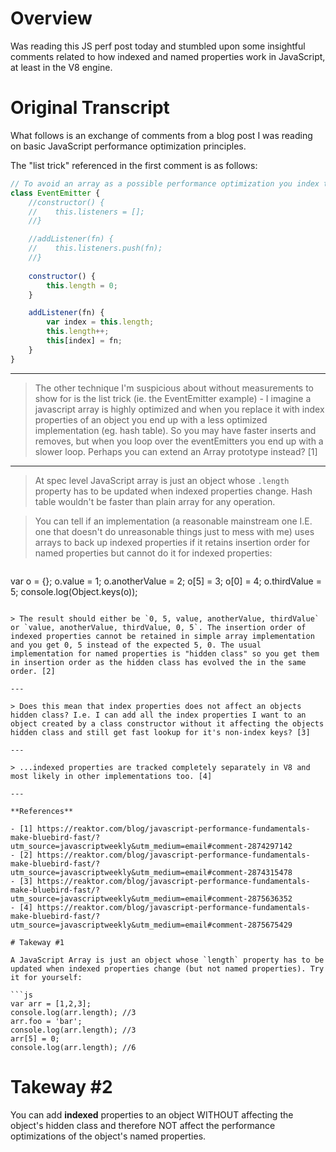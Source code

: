 # Overview

Was reading this JS perf post today and stumbled upon some insightful comments related to how indexed and named properties work in JavaScript, at least in the V8 engine.

# Original Transcript

What follows is an exchange of comments from a blog post I was reading on basic JavaScript performance optimization principles.

The "list trick" referenced in the first comment is as follows:

```js
// To avoid an array as a possible performance optimization you index the object itself
class EventEmitter {
    //constructor() {
    //    this.listeners = [];
    //}

    //addListener(fn) {
    //    this.listeners.push(fn);
    //}
    
    constructor() {
        this.length = 0;
    }

    addListener(fn) {
        var index = this.length;
        this.length++;
        this[index] = fn;
    }
}
```

---

> The other technique I'm suspicious about without measurements to show for is the list trick (ie. the EventEmitter example) - I imagine a javascript array is highly optimized and when you replace it with index properties of an object you end up with a less optimized implementation (eg. hash table). So you may have faster inserts and removes, but when you loop over the eventEmitters you end up with a slower loop. Perhaps you can extend an Array prototype instead? [1]

---

> At spec level JavaScript array is just an object whose `.length` property has to be updated when indexed properties change. Hash table wouldn't be faster than plain array for any operation.

> You can tell if an implementation (a reasonable mainstream one I.E. one that doesn't do unreasonable things just to mess with me) uses arrays to back up indexed properties if it retains insertion order for named properties but cannot do it for indexed properties:

> ```js
var o = {};
o.value = 1;
o.anotherValue = 2;
o[5] = 3;
o[0] = 4;
o.thirdValue = 5;
console.log(Object.keys(o));
```

> The result should either be `0, 5, value, anotherValue, thirdValue` or `value, anotherValue, thirdValue, 0, 5`. The insertion order of indexed properties cannot be retained in simple array implementation and you get 0, 5 instead of the expected 5, 0. The usual implementation for named properties is "hidden class" so you get them in insertion order as the hidden class has evolved the in the same order. [2]

---

> Does this mean that index properties does not affect an objects hidden class? I.e. I can add all the index properties I want to an object created by a class constructor without it affecting the objects hidden class and still get fast lookup for it's non-index keys? [3]

---

> ...indexed properties are tracked completely separately in V8 and most likely in other implementations too. [4]

---

**References**

- [1] https://reaktor.com/blog/javascript-performance-fundamentals-make-bluebird-fast/?utm_source=javascriptweekly&utm_medium=email#comment-2874297142
- [2] https://reaktor.com/blog/javascript-performance-fundamentals-make-bluebird-fast/?utm_source=javascriptweekly&utm_medium=email#comment-2874315478
- [3] https://reaktor.com/blog/javascript-performance-fundamentals-make-bluebird-fast/?utm_source=javascriptweekly&utm_medium=email#comment-2875636352
- [4] https://reaktor.com/blog/javascript-performance-fundamentals-make-bluebird-fast/?utm_source=javascriptweekly&utm_medium=email#comment-2875675429

# Takeway #1

A JavaScript Array is just an object whose `length` property has to be updated when indexed properties change (but not named properties). Try it for yourself:

```js
var arr = [1,2,3];
console.log(arr.length); //3
arr.foo = 'bar';
console.log(arr.length); //3
arr[5] = 0;
console.log(arr.length); //6
```

# Takeway #2

You can add **indexed** properties to an object WITHOUT affecting the object's hidden class and therefore NOT affect the performance optimizations of the object's named properties.
